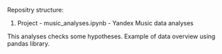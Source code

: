Repositry structure:
1. Project - music_analyses.ipynb - Yandex Music data analyses

This analyses checks some hypotheses. Example of data overview using pandas library.
